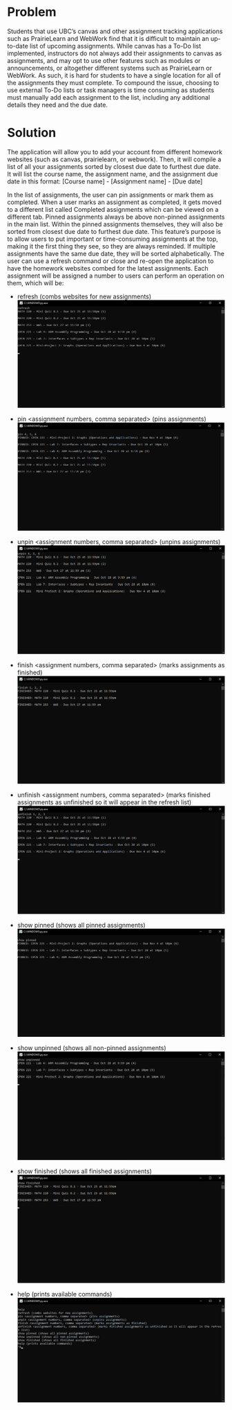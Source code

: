 # Problem
Students that use UBC’s canvas and other assignment tracking applications such as PrairieLearn and WebWork find that it is difficult to maintain an up-to-date list of upcoming assignments. While canvas has a To-Do list implemented, instructors do not always add their assignments to canvas as assignments, and may opt to use other features such as modules or announcements, or altogether different systems such as PrairieLearn or WebWork. As such, it is hard for students to have a single location for all of the assignments they must complete. To compound the issue, choosing to use external To-Do lists or task managers is time consuming as students must manually add each assignment to the list, including any additional details they need and the due date.

# Solution
The application will allow you to add your account from different homework websites (such as canvas, prairielearn, or webwork). Then, it will compile a list of all your assignments sorted by closest due date to furthest due date. It will list the course name, the assignment name, and the assignment due date in this format:
[Course name] - [Assignment name] - [Due date]

In the list of assignments, the user can pin assignments or mark them as completed. When a user marks an assignment as completed, it gets moved to a different list called Completed assignments which can be viewed on a different tab. Pinned assignments always be above non-pinned assignments in the main list. Within the pinned assignments themselves, they will also be sorted from closest due date to furthest due date. This feature’s purpose is to allow users to put important or time-consuming assignments at the top, making it the first thing they see, so they are always reminded. If multiple assignments have the same due date, they will be sorted alphabetically. The user can use a refresh command or close and re-open the application to have the homework websites combed for the latest assignments. Each assignment will be assigned a number to users can perform an operation on them, which will be:

- refresh (combs websites for new assignments)
![refresh](spec%20images/refresh.png)

- pin <assignment numbers, comma separated> (pins assignments)
![pin assignments](spec%20images/pin.png)

- unpin <assignment numbers, comma separated> (unpins assignments)
![unpins assignments](spec%20images/unpin.png)

- finish <assignment numbers, comma separated> (marks assignments as finished)  
![finish](spec%20images/finish.png)

- unfinish <assignment numbers, comma separated> (marks finished assignments as unfinished so it will appear in the refresh list) 
![unfinish](spec%20images/unfinish.png)

- show pinned (shows all pinned assignments)
![show pinned](spec%20images/show%20pinned.png)

- show unpinned (shows all non-pinned assignments)
![show unpinned](spec%20images/show%20unpinned.png)

- show finished (shows all finished assignments)
![show finished](spec%20images/show%20finished.png)

- help (prints available commands)
![help](spec%20images/help.png)
